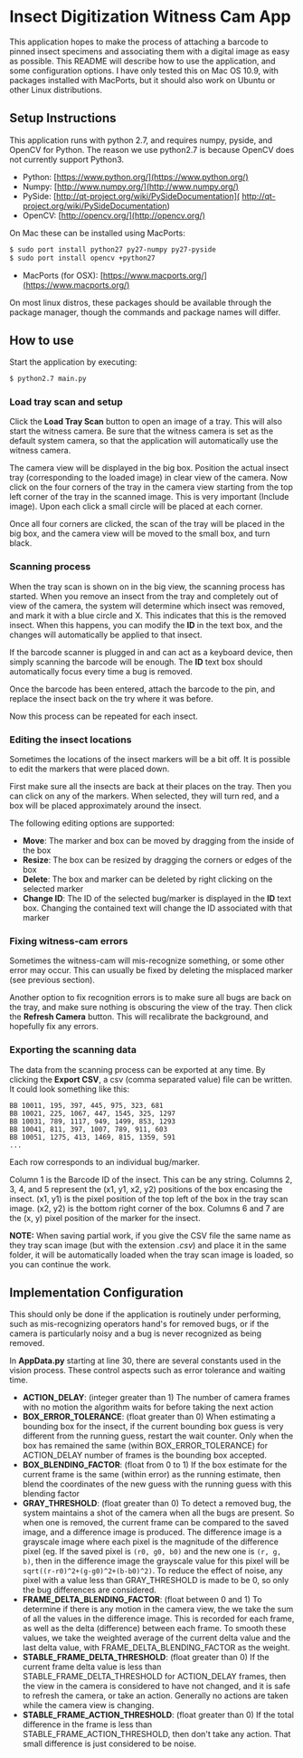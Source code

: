 Insect Digitization Witness Cam App
===================================

This application hopes to make the process of attaching a barcode to pinned
insect specimens and associating them with a digital image as easy as possible.
This README will describe how to use the application, and some configuration
options. I have only tested this on Mac OS 10.9, with packages installed with
MacPorts, but it should also work on Ubuntu or other Linux distributions.

Setup Instructions
------------------
This application runs with python 2.7, and requires numpy, pyside, and OpenCV
for Python. The reason we use python2.7 is because OpenCV does not currently
support Python3.

- Python: [https://www.python.org/](https://www.python.org/)
- Numpy: [http://www.numpy.org/](http://www.numpy.org/)
- PySide: [http://qt-project.org/wiki/PySideDocumentation](
  http://qt-project.org/wiki/PySideDocumentation)
- OpenCV: [http://opencv.org/](http://opencv.org/)


On Mac these can be installed using MacPorts:
```bash
$ sudo port install python27 py27-numpy py27-pyside
$ sudo port install opencv +python27
```
- MacPorts (for OSX): [https://www.macports.org/](https://www.macports.org/)

On most linux distros, these packages should be available through the package
manager, though the commands and package names will differ.


How to use
----------

Start the application by executing:
```bash
$ python2.7 main.py
```

### Load tray scan and setup
Click the **Load Tray Scan** button to open an image of a tray. This will also
start the witness camera. Be sure that the witness camera is set as the default
system camera, so that the application will automatically use the witness
camera.

The camera view will be displayed in the big box. Position the actual insect
tray (corresponding to the loaded image) in clear view of the camera. Now click
on the four corners of the tray in the camera view starting from the top left
corner of the tray in the scanned image. This is very important (Include
image). Upon each click a small circle will be placed at each corner.

Once all four corners are clicked, the scan of the tray will be placed in the
big box, and the camera view will be moved to the small box, and turn black.


### Scanning process
When the tray scan is shown on in the big view, the scanning process has
started. When you remove an insect from the tray and completely out of view of
the camera, the system will determine which insect was removed, and mark it
with a blue circle and X. This indicates that this is the removed insect. When
this happens, you can modify the **ID** in the text box, and the changes will
automatically be applied to that insect. 

If the barcode scanner is plugged in and can act as a keyboard device, then
simply scanning the barcode will be enough. The **ID** text box should
automatically focus every time a bug is removed.

Once the barcode has been entered, attach the barcode to the pin, and replace
the insect back on the try where it was before.

Now this process can be repeated for each insect.


### Editing the insect locations
Sometimes the locations of the insect markers will be a bit off. It is possible
to edit the markers that were placed down.

First make sure all the insects are back at their places on the tray. Then you
can click on any of the markers. When selected, they will turn red, and a box
will be placed approximately around the insect.

The following editing options are supported:

- **Move**: The marker and box can be moved by dragging from the inside of the
  box
- **Resize**: The box can be resized by dragging the corners or edges of the
  box
- **Delete**: The box and marker can be deleted by right clicking on the
  selected marker
- **Change ID**: The ID of the selected bug/marker is displayed in the **ID**
  text box. Changing the contained text will change the ID associated with that
  marker


### Fixing witness-cam errors
Sometimes the witness-cam will mis-recognize something, or some other error may
occur. This can usually be fixed by deleting the misplaced marker (see previous
section).

Another option to fix recognition errors is to make sure all bugs are back on
the tray, and make sure nothing is obscuring the view of the tray. Then click
the **Refresh Camera** button. This will recalibrate the background, and
hopefully fix any errors.

### Exporting the scanning data
The data from the scanning process can be exported at any time. By clicking the
**Export CSV**, a csv (comma separated value) file can be written. It could
look something like this:

```
BB 10011, 195, 397, 445, 975, 323, 681
BB 10021, 225, 1067, 447, 1545, 325, 1297
BB 10031, 789, 1117, 949, 1499, 853, 1293
BB 10041, 811, 397, 1007, 789, 911, 603
BB 10051, 1275, 413, 1469, 815, 1359, 591
...
```

Each row corresponds to an individual bug/marker.

Column 1 is the Barcode ID of the insect. This can be any string. Columns 2, 3,
4, and 5 represent the (x1, y1, x2, y2) positions of the box encasing the
insect. (x1, y1) is the pixel position of the top left of the box in the tray
scan image. (x2, y2) is the bottom right corner of the box. Columns 6 and 7 are
the (x, y) pixel position of the marker for the insect.

**NOTE:** When saving partial work, if you give the CSV file the same name as
they tray scan image (but with the extension *.csv*) and place it in the same
folder, it will be automatically loaded when the tray scan image is loaded, so
you can continue the work.

Implementation Configuration
----------------------------
This should only be done if the application is routinely under performing, such
as mis-recognizing operators hand's for removed bugs, or if the camera is
particularly noisy and a bug is never recognized as being removed.

In **AppData.py** starting at line 30, there are several constants used in the
vision process. These control aspects such as error tolerance and waiting time.

- **ACTION_DELAY**: (integer greater than 1) The number of camera frames with
  no motion the algorithm waits for before taking the next action
- **BOX_ERROR_TOLERANCE**: (float greater than 0) When estimating a bounding
  box for the insect, if the current bounding box guess is very different from
  the running guess, restart the wait counter. Only when the box has remained
  the same (within BOX_ERROR_TOLERANCE) for ACTION_DELAY number of frames is
  the bounding box accepted.
- **BOX_BLENDING_FACTOR**: (float from 0 to 1) If the box estimate for the
  current frame is the same (within error) as the running estimate, then blend
  the coordinates of the new guess with the running guess with this blending
  factor
- **GRAY_THRESHOLD**: (float greater than 0) To detect a removed bug, the
  system maintains a shot of the camera when all the bugs are present. So when
  one is removed, the current frame can be compared to the saved image, and a
  difference image is produced. The difference image is a grayscale image where
  each pixel is the magnitude of the difference pixel (eg. If the saved pixel
  is `(r0, g0, b0)` and the new one is `(r, g, b)`, then in the difference
  image the grayscale value for this pixel will be
  `sqrt((r-r0)^2+(g-g0)^2+(b-b0)^2)`. To reduce the effect of noise, any pixel
  with a value less than GRAY_THRESHOLD is made to be 0, so only the bug
  differences are considered.
- **FRAME_DELTA_BLENDING_FACTOR**: (float between 0 and 1) To determine if
  there is any motion in the camera view, the we take the sum of all the values
  in the difference image. This is recorded for each frame, as well as the
  delta (difference) between each frame. To smooth these values, we take the
  weighted average of the current delta value and the last delta value, with
  FRAME_DELTA_BLENDING_FACTOR as the weight.
- **STABLE_FRAME_DELTA_THRESHOLD**: (float greater than 0) If the current frame
  delta value is less than STABLE_FRAME_DELTA_THRESHOLD for ACTION_DELAY
  frames, then the view in the camera is considered to have not changed, and it
  is safe to refresh the camera, or take an action. Generally no actions are
  taken while the camera view is changing.
- **STABLE_FRAME_ACTION_THRESHOLD**: (float greater than 0) If the total
  difference in the frame is less than STABLE_FRAME_ACTION_THRESHOLD, then
  don't take any action. That small difference is just considered to be noise.
